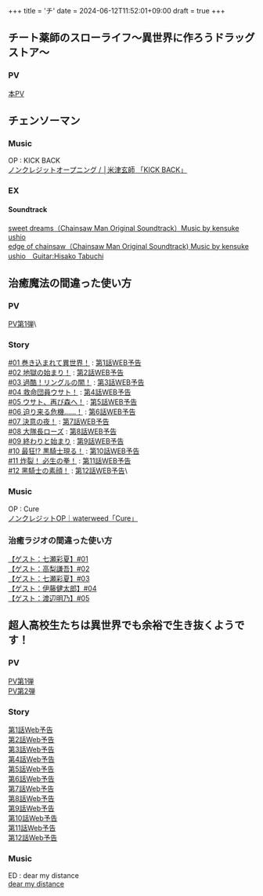 +++
title = 'チ'
date = 2024-06-12T11:52:01+09:00
draft = true
+++

## チート薬師のスローライフ～異世界に作ろうドラッグストア～

### PV
[本PV](https://www.youtube.com/watch?v=MvuZqC0PWUw)

## チェンソーマン
### Music
OP : KICK BACK\
[ノンクレジットオープニング / │米津玄師 「KICK BACK」](https://youtu.be/dFlDRhvM4L0?si=C8d52AC7KdXUIkd9)

### EX

#### Soundtrack
[sweet dreams（Chainsaw Man Original Soundtrack）Music by kensuke ushio](https://www.youtube.com/watch?v=_U4FQmeYXwc)\
[edge of chainsaw（Chainsaw Man Original Soundtrack) Music by kensuke ushio　Guitar:Hisako Tabuchi](https://www.youtube.com/watch?v=-3vf15mZatA)
## 治癒魔法の間違った使い方

### PV
[PV第1弾](https://youtu.be/EtHIUFPwu3Q)\

### Story
[#01 巻き込まれて異世界！](https://chiyumahou-anime.com/story/ep1/) : [第1話WEB予告](https://www.youtube.com/watch?v=gqbPJnFfsFc)\
[#02 地獄の始まり！](https://chiyumahou-anime.com/story/ep2/) : [第2話WEB予告](https://www.youtube.com/watch?v=p7SpB3xRM8E)\
[#03 過酷！リングルの闇！](https://chiyumahou-anime.com/story/ep3/) : [第3話WEB予告](https://www.youtube.com/watch?v=ZmfNQCzIM40)\
[#04 救命団員ウサト！](https://chiyumahou-anime.com/story/ep4/) : [第4話WEB予告](https://www.youtube.com/watch?v=LYIvsw9jLkw)\
[#05 ウサト、再び森へ！](https://chiyumahou-anime.com/story/ep5/) : [第5話WEB予告](https://www.youtube.com/watch?v=_4Jkzl6JlEE)\
[#06 迫り来る危機……！](https://chiyumahou-anime.com/story/ep6/) : [第6話WEB予告](https://www.youtube.com/watch?v=ukwjnoWIBX4)\
[#07 決意の夜！](https://chiyumahou-anime.com/story/ep7/) : [第7話WEB予告](https://www.youtube.com/watch?v=F-soAaWiJ4Q)\
[#08 ⼤隊⻑ローズ](https://chiyumahou-anime.com/story/ep8/) : [第8話WEB予告](https://www.youtube.com/watch?v=a9NU6HJcNRo)\
[#09 終わりと始まり](https://chiyumahou-anime.com/story/ep9/) : [第9話WEB予告](https://www.youtube.com/watch?v=GdkPhRbx0qQ)\
[#10 最狂!? 黒騎⼠現る！](https://chiyumahou-anime.com/story/ep10/) : [第10話WEB予告](https://www.youtube.com/watch?v=7Qqhk0T-heE)\
[#11 炸裂！ 必⽣の拳！](https://chiyumahou-anime.com/story/ep11/) : [第11話WEB予告](https://www.youtube.com/watch?v=y5O3kx0AGME)\
[#12 ⿊騎⼠の素顔！](https://chiyumahou-anime.com/story/ep12/) : [第12話WEB予告](https://www.youtube.com/watch?v=DCisDhi_aUA)\

### Music
OP : Cure\
[ノンクレジットOP｜waterweed「Cure」](https://youtu.be/iuhnEHkEO0s?si=a_doOMfUnzx_cejn)

### 治癒ラジオの間違った使い方
[【ゲスト：七瀬彩夏】#01](https://youtu.be/kUQYlAgVQZc)\
[【ゲスト：高梨謙吾】#02](https://youtu.be/_fA228gJ3Dc)\
[【ゲスト：七瀬彩夏】#03](https://youtu.be/iBX3VRfEw80)\
[【ゲスト：伊藤健太郎】#04](https://youtu.be/sw_hb0llW0o)\
[【ゲスト：渡辺明乃】#05](https://youtu.be/kyWUFvKQII8?si=UNOQ6KzSBIishVA0)


  
  

## 超人高校生たちは異世界でも余裕で生き抜くようです！

### PV
[PV第1弾](https://www.youtube.com/watch?v=bxv7Wm1TCBI)\
[PV第2弾](https://www.youtube.com/watch?v=WL8FStExZgE)

### Story
[第1話Web予告](https://www.youtube.com/watch?v=TZjmff4PFNA)\
[第2話Web予告](https://youtu.be/e6YT1YAyp8o?si=uE4_gCmVDrcdRl9O)\
[第3話Web予告](https://www.youtube.com/watch?v=LADW3TiAPi4)\
[第4話Web予告](https://www.youtube.com/watch?v=SgWNPleacng)\
[第5話Web予告](https://www.youtube.com/watch?v=l4GAqEggZaM)\
[第6話Web予告](https://www.youtube.com/watch?v=z3oIps51Y1E)\
[第7話Web予告](https://www.youtube.com/watch?v=bx6alfr36QM)\
[第8話Web予告](https://www.youtube.com/watch?v=TbCbVQwlk5k)\
[第9話Web予告](https://www.youtube.com/watch?v=VaNcNGJ9Sec)\
[第10話Web予告](https://www.youtube.com/watch?v=RV8rRFDNYUc)\
[第11話Web予告](https://www.youtube.com/watch?v=MhAf2zdaamM)\
[第12話Web予告](https://www.youtube.com/watch?v=EMuCpfja7hk)

### Music
ED : dear my distance\
[dear my distance](https://www.youtube.com/watch?v=XkHdcYLf2hg)
